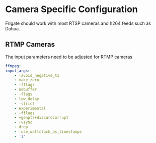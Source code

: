 # Camera Specific Configuration
Frigate should work with most RTSP cameras and h264 feeds such as Dahua.

## RTMP Cameras
The input parameters need to be adjusted for RTMP cameras
```yaml
ffmpeg:
input_args:
    - -avoid_negative_ts
    - make_zero
    - -fflags
    - nobuffer
    - -flags
    - low_delay
    - -strict
    - experimental
    - -fflags
    - +genpts+discardcorrupt
    - -vsync
    - drop
    - -use_wallclock_as_timestamps
    - '1'
```
